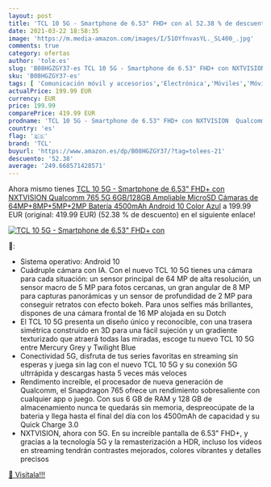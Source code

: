 ```yaml
---
layout: post
title: 'TCL 10 5G - Smartphone de 6.53" FHD+ con al 52.38 % de descuento'
date: 2021-03-22 18:58:35
image: 'https://m.media-amazon.com/images/I/51OYfnvasYL._SL400_.jpg'
comments: true
category: ofertas
author: 'tole.es'
slug: 'B08HGZGY37-es TCL 10 5G - Smartphone de 6.53" FHD+ con NXTVISION...'
sku: 'B08HGZGY37-es'
tags: [ 'Comunicación móvil y accesorios','Electrónica','Móviles','Móviles y smartphones libres','android','tcl', ]
actualPrice: 199.99 EUR
currency: EUR
price: 199.99
comparePrice: 419.99 EUR
prodname: 'TCL 10 5G - Smartphone de 6.53" FHD+ con NXTVISION  Qualcomm 765 5G  6GB/128GB Ampliable MicroSD  Cámaras de 64MP+8MP+5MP+2MP  Batería 4500mAh  Android 10  Color Azul'
country: 'es'
flag: '🇪🇸'
brand: 'TCL'
buyurl: 'https://www.amazon.es/dp/B08HGZGY37/?tag=tolees-21'
descuento: '52.38'
average: '249.668571428571'
---
```


Ahora mismo tienes [TCL 10 5G - Smartphone de 6.53" FHD+ con NXTVISION  Qualcomm 765 5G  6GB/128GB Ampliable MicroSD  Cámaras de 64MP+8MP+5MP+2MP  Batería 4500mAh  Android 10  Color Azul](https://www.amazon.es/dp/B08HGZGY37/?tag=tolees-21) a 199.99 EUR (original: 419.99 EUR) (52.38 %  de descuento) en el siguiente enlace!

[![TCL 10 5G - Smartphone de 6.53" FHD+ con](https://m.media-amazon.com/images/I/51OYfnvasYL._SL400_.jpg)](https://www.amazon.es/dp/B08HGZGY37/?tag=tolees-21)

🔎:

- Sistema operativo: Android 10
- Cuádruple cámara con IA. Con el nuevo TCL 10 5G tienes una cámara para cada situación: un sensor principal de 64 MP de alta resolución, un sensor macro de 5 MP para fotos cercanas, un gran angular de 8 MP para capturas panorámicas y un sensor de profundidad de 2 MP para conseguir retratos con efecto bokeh. Para unos selfies más brillantes, dispones de una cámara frontal de 16 MP alojada en su Dotch
- El TCL 10 5G presenta un diseño único y reconocible, con una trasera simétrica construido en 3D para una fácil sujeción y un gradiente texturizado que atraerá todas las miradas, escoge tu nuevo TCL 10 5G entre Mercury Grey y Twilight Blue
- Conectividad 5G, disfruta de tus series favoritas en streaming sin esperas y juega sin lag con el nuevo TCL 10 5G y su conexión 5G ultrrápida y descargas hasta 5 veces más veloces
- Rendimento increíble, el procesador de nueva generación de Qualcomm, el Snapdragon 765 ofrece un rendimiento sobresaliente con cualquier app o juego. Con sus 6 GB de RAM y 128 GB de almacenamiento nunca te quedarás sin memoria, despreocúpate de la bateria y llega hasta el final del día con los 4500mAh de capacidad y su Quick Charge 3.0
- NXTVISION, ahora con 5G. En su increible pantalla de 6.53" FHD+, y gracias a la tecnología 5G y la remasterización a HDR, incluso los vídeos en streaming tendrán contrastes mejorados, colores vibrantes y detalles precisos

[🛒 Visítala!!!](https://www.amazon.es/dp/B08HGZGY37/?tag=tolees-21)
